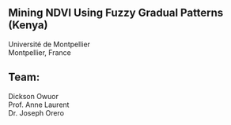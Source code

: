 ## Mining NDVI Using Fuzzy Gradual Patterns (Kenya)
Université de Montpellier<br>
Montpellier, France

## Team:
Dickson Owuor<br>
Prof. Anne Laurent<br>
Dr. Joseph Orero<br>
